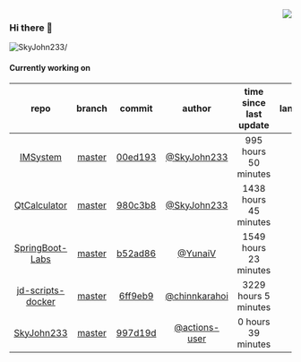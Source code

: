 <img align="right" src="https://github-readme-stats.vercel.app/api?username=SkyJohn233&show_icons=true&hide_title=true&theme=dark" />

### Hi there 👋



<p align="left"> <img src=https://komarev.com/ghpvc/?username=SkyJohn233 alt=SkyJohn233/> </p>


<!--
**yzs981130/yzs981130** is a ✨ _special_ ✨ repository because its `README.md` (this file) appears on your GitHub profile.

Here are some ideas to get you started:

- 🔭 I’m currently working on ...
- 🌱 I’m currently learning ...
- 👯 I’m looking to collaborate on ...
- 🤔 I’m looking for help with ...
- 💬 Ask me about ...
- 📫 How to reach me: ...
- 😄 Pronouns: ...
- ⚡ Fun fact: ...
-->

#### Currently working on


| repo | branch | commit | author | time since last update | language |
|:---:|:---:|:---:|:---:|:---:|:---:|
| [IMSystem](https://github.com/SkyJohn233/IMSystem) | [master](https://github.com/SkyJohn233/IMSystem/tree/master) |[00ed193](https://github.com/SkyJohn233/IMSystem/commit/00ed19382bba5ad8d73143d9a52391953c86238f) | [@SkyJohn233](https://github.com/SkyJohn233) |995 hours 50 minutes | ![](https://img.shields.io/badge/language-Java-default.svg?style=flat-square)|
| [QtCalculator](https://github.com/SkyJohn233/QtCalculator) | [master](https://github.com/SkyJohn233/QtCalculator/tree/master) |[980c3b8](https://github.com/SkyJohn233/QtCalculator/commit/980c3b87a2dfc214772a9beaef4d2895d5d59bd7) | [@SkyJohn233](https://github.com/SkyJohn233) |1438 hours 45 minutes | ![](https://img.shields.io/badge/language-Makefile-default.svg?style=flat-square)|
| [SpringBoot-Labs](https://github.com/SkyJohn233/SpringBoot-Labs) | [master](https://github.com/SkyJohn233/SpringBoot-Labs/tree/master) |[b52ad86](https://github.com/SkyJohn233/SpringBoot-Labs/commit/b52ad86a2e3cf5a71312a350875abaf5fe57626b) | [@YunaiV](https://github.com/YunaiV) |1549 hours 23 minutes | ![](https://img.shields.io/badge/language-Java-default.svg?style=flat-square)|
| [jd-scripts-docker](https://github.com/SkyJohn233/jd-scripts-docker) | [master](https://github.com/SkyJohn233/jd-scripts-docker/tree/master) |[6ff9eb9](https://github.com/SkyJohn233/jd-scripts-docker/commit/6ff9eb9dfc643bc08223c8c3f258da3fe63d9c2c) | [@chinnkarahoi](https://github.com/chinnkarahoi) |3229 hours 5 minutes | ![](https://img.shields.io/badge/language-Shell-default.svg?style=flat-square)|
| [SkyJohn233](https://github.com/SkyJohn233/SkyJohn233) | [master](https://github.com/SkyJohn233/SkyJohn233/tree/master) |[997d19d](https://github.com/SkyJohn233/SkyJohn233/commit/997d19db279d8415dd175fb460d1f7525d987361) | [@actions-user](https://github.com/actions-user) |0 hours 39 minutes | ![](https://img.shields.io/badge/language-Go-default.svg?style=flat-square)|
